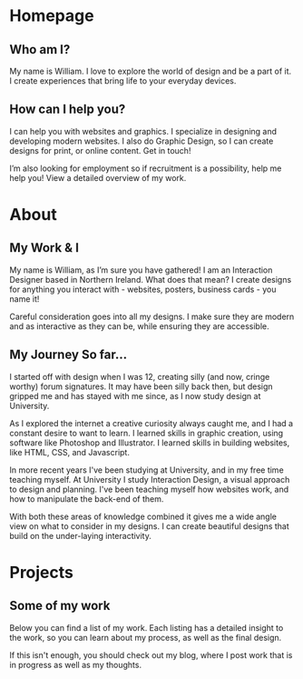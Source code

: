 Homepage
=========

Who am I?
---------

My name is William. I love to explore the world of design and be a part of it. I create experiences that bring life to your everyday devices.

How can I help you?
-------------------
I can help you with websites and graphics. I specialize in designing and developing modern websites. I also do Graphic Design, so I can create designs for print, or online content. Get in touch!

I’m also looking for employment so if recruitment is a possibility, help me help you! View a detailed overview of my work.

About
======

My Work & I
-----------

My name is William, as I’m sure you have gathered! I am an Interaction Designer based in Northern Ireland.  What does that mean? I create designs for anything you interact with - websites, posters, business cards - you name it!

Careful consideration goes into all my designs. I make sure they are modern and as interactive as they can be, while ensuring they are accessible.

My Journey So far...
--------------------

I started off with design when I was 12, creating silly (and now, cringe worthy) forum signatures. It may have been silly back then, but design gripped me and has stayed with me since, as I now study design at University.

As I explored the internet a creative curiosity always caught me, and I had a constant desire to want to learn. I learned skills in graphic creation, using software like Photoshop and Illustrator. I learned skills in building websites, like HTML, CSS, and Javascript.

In more recent years I've been studying at University, and in my free time teaching myself. At University I study Interaction Design, a visual approach to design and planning. I've been teaching myself how websites work, and how to manipulate the back-end of them.

With both these areas of knowledge combined it gives me a wide angle view on what to consider in my designs. I can create beautiful designs that build on the under-laying interactivity.

Projects
========

Some of my work
----------------

Below you can find a list of my work. Each listing has a detailed insight to the work, so you can learn about my process, as well as the final design.

If this isn't enough, you should check out my blog, where I post work that is in progress as well as my thoughts.
